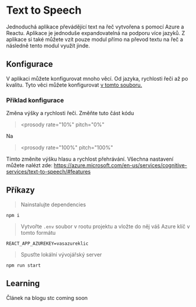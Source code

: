 # Text to Speech 
Jednoduchá aplikace převádějící text na řeč vytvořena s pomocí Azure a Reactu. Aplikace je jednoduše expandovatelná na podporu více jazyků. Z aplikace si také můžete vzít pouze modul přímo na převod textu na řeč a následně tento modul využít jinde. 
## Konfigurace
V aplikaci můžete konfigurovat mnoho věcí. Od jazyka, rychlosti řeči až po kvalitu. Tyto věci můžete konfigurovat <a href="https://github.com/MicrosoftSTC/text-to-speech-azure/blob/main/src/TextToSpeech/SpeechSynthesis.js">v tomto souboru.</a>
### Příklad konfigurace
Změna výšky a rychlosti řeči. Změňte tuto část kódu
> <prosody rate="10%" pitch="0%"

Na
> <prosody rate="100%" pitch="100%"

Tímto změníte výšku hlasu a rychlost přehrávání. Všechna nastavení můžete nalézt zde: https://azure.microsoft.com/en-us/services/cognitive-services/text-to-speech/#features
## Příkazy
> Nainstalujte dependencies
```
npm i
```
> Vytvořte `.env` soubor v rootu projektu a vložte do něj váš Azure klíč v tomto formátu
```
REACT_APP_AZUREKEY=vasazureklic
```
> Spusťte lokální vývojářský server
```
npm run start
```
## Learning
Článek na blogu stc coming soon
